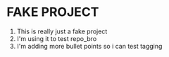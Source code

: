 FAKE PROJECT
============

1. This is really just a fake project
2. I'm using it to test repo_bro
3. I'm adding more bullet points so i can test tagging
